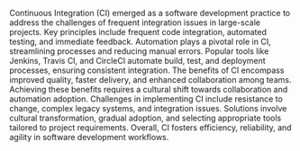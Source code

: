 Continuous Integration (CI) emerged as a software development practice to address the challenges of frequent integration issues in large-scale projects. Key principles include frequent code integration, automated testing, and immediate feedback. Automation plays a pivotal role in CI, streamlining processes and reducing manual errors. Popular tools like Jenkins, Travis CI, and CircleCI automate build, test, and deployment processes, ensuring consistent integration. The benefits of CI encompass improved quality, faster delivery, and enhanced collaboration among teams. Achieving these benefits requires a cultural shift towards collaboration and automation adoption. Challenges in implementing CI include resistance to change, complex legacy systems, and integration issues. Solutions involve cultural transformation, gradual adoption, and selecting appropriate tools tailored to project requirements. Overall, CI fosters efficiency, reliability, and agility in software development workflows.